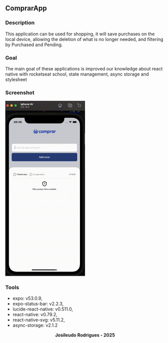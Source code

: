## ComprarApp

### Description 
This application can be used for shopping, it will save purchases on the local device, allowing the deletion of what is no longer needed, and filtering by Purchased and Pending.

### Goal
The main goal of these applications is improved our knowledge about react native with rocketseat school, state management, async storage and stylesheet

### Screenshot

<img src="./assets/recording.gif" width="50%" height="50%" />

### Tools
* expo: v53.0.9,
* expo-status-bar: v2.2.3,
* lucide-react-native: v0.511.0,
* react-native: v0.79.2,
* react-native-svg: v5.11.2,
* async-storage: v2.1.2

<div align="center" style="font-weight: bold">Josileudo Rodrigues - 2025</div>
 
